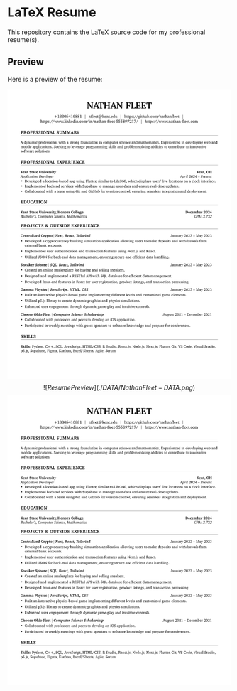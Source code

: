 # LaTeX Resume

This repository contains the LaTeX source code for my professional resume(s).

## Preview

Here is a preview of the resume:

![Resume Preview](./SWE/NathanFleet-SWE.png)
$$![Resume Preview](./DATA/NathanFleet-DATA.png)
$$![Resume Preview](./IT/NathanFleet-IT.png)